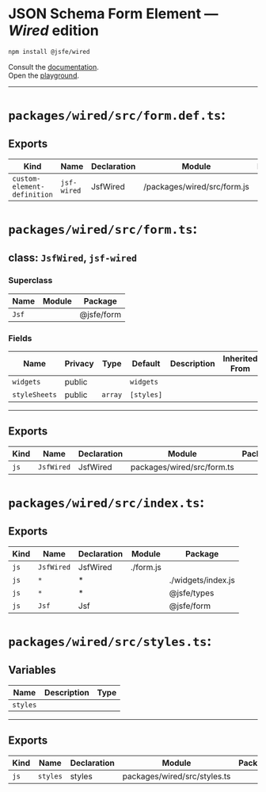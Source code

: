 # JSON Schema Form Element — ***Wired*** edition

```sh
npm install @jsfe/wired
```

Consult the [documentation](../../README.md).  
Open the [playground](https://jsfe.js.org).

---

# `packages/wired/src/form.def.ts`:

## Exports

| Kind                        | Name        | Declaration | Module                      | Package |
| --------------------------- | ----------- | ----------- | --------------------------- | ------- |
| `custom-element-definition` | `jsf-wired` | JsfWired    | /packages/wired/src/form.js |         |

# `packages/wired/src/form.ts`:

## class: `JsfWired`, `jsf-wired`

### Superclass

| Name  | Module | Package    |
| ----- | ------ | ---------- |
| `Jsf` |        | @jsfe/form |

### Fields

| Name          | Privacy | Type    | Default    | Description | Inherited From |
| ------------- | ------- | ------- | ---------- | ----------- | -------------- |
| `widgets`     | public  |         | `widgets`  |             |                |
| `styleSheets` | public  | `array` | `[styles]` |             |                |

<hr/>

## Exports

| Kind | Name       | Declaration | Module                     | Package |
| ---- | ---------- | ----------- | -------------------------- | ------- |
| `js` | `JsfWired` | JsfWired    | packages/wired/src/form.ts |         |

# `packages/wired/src/index.ts`:

## Exports

| Kind | Name       | Declaration | Module    | Package            |
| ---- | ---------- | ----------- | --------- | ------------------ |
| `js` | `JsfWired` | JsfWired    | ./form.js |                    |
| `js` | `*`        | \*          |           | ./widgets/index.js |
| `js` | `*`        | \*          |           | @jsfe/types        |
| `js` | `Jsf`      | Jsf         |           | @jsfe/form         |

# `packages/wired/src/styles.ts`:

## Variables

| Name     | Description | Type |
| -------- | ----------- | ---- |
| `styles` |             |      |

<hr/>

## Exports

| Kind | Name     | Declaration | Module                       | Package |
| ---- | -------- | ----------- | ---------------------------- | ------- |
| `js` | `styles` | styles      | packages/wired/src/styles.ts |         |

